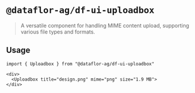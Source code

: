 # `@dataflor-ag/df-ui-uploadbox`

> A versatile component for handling MIME content upload, supporting various file types and formats.

## Usage

```tsx
import { Uploadbox } from "@dataflor-ag/df-ui-uploadbox"

<div>
  <Uploadbox title="design.png" mime="png" size="1.9 MB">
</div>
```
